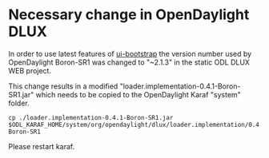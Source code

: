 # Necessary change in OpenDaylight DLUX

In order to use latest features of [ui-bootstrap](https://angular-ui.github.io/bootstrap/) the version number used by OpenDaylight Boron-SR1 was changed to  "~2.1.3" in the static ODL DLUX WEB project.

This change results in a modified "loader.implementation-0.4.1-Boron-SR1.jar" which needs to be copied to the OpenDaylight Karaf "system" folder.
```
cp ./loader.implementation-0.4.1-Boron-SR1.jar $ODL_KARAF_HOME/system/org/opendaylight/dlux/loader.implementation/0.4.1-Boron-SR1
```

Please restart karaf.
